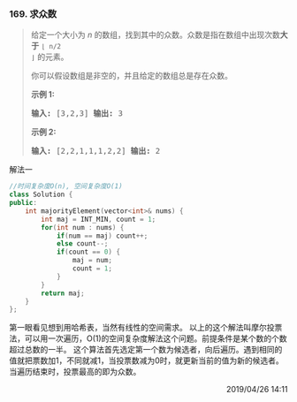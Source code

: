 ### 169. 求众数

> <div class="content__2ebE"><p>给定一个大小为 <em>n
> </em>的数组，找到其中的众数。众数是指在数组中出现次数<strong>大于</strong>&nbsp;<code>⌊ n/2
> ⌋</code>&nbsp;的元素。</p>
> 
> <p>你可以假设数组是非空的，并且给定的数组总是存在众数。</p>
> 
> <p><strong>示例&nbsp;1:</strong></p>
> 
> <pre><strong>输入:</strong> [3,2,3] <strong>输出:</strong> 3</pre>
> 
> <p><strong>示例&nbsp;2:</strong></p>
> 
> <pre><strong>输入:</strong> [2,2,1,1,1,2,2] <strong>输出:</strong> 2
> </pre> </div>

解法一
```cpp
//时间复杂度O(n), 空间复杂度O(1)
class Solution {
public:
    int majorityElement(vector<int>& nums) {
        int maj = INT_MIN, count = 1;
        for(int num : nums) {
            if(num == maj) count++;
            else count--;
            if(count == 0) {
                maj = num;
                count = 1;
            }
        }
        return maj;
    }
};
```

第一眼看见想到用哈希表，当然有线性的空间需求。
以上的这个解法叫摩尔投票法，可以用一次遍历，O(1)的空间复杂度解法这个问题。前提条件是某个数的个数超过总数的一半。
这个算法首先选定第一个数为候选者，向后遍历。遇到相同的值就把票数加1，不同就减1，当投票数减为0时，就更新当前的值为新的候选者。当遍历结束时，投票最高的即为众数。

<div style="text-align: right"> 2019/04/26 14:11 </div>
